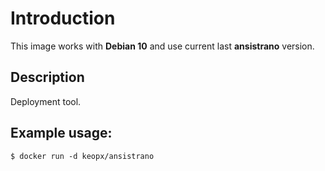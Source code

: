 # Introduction #

This image works with **Debian 10** and use current last **ansistrano** version.

## Description

Deployment tool.

## Example usage: ##

`$ docker run -d keopx/ansistrano` 

